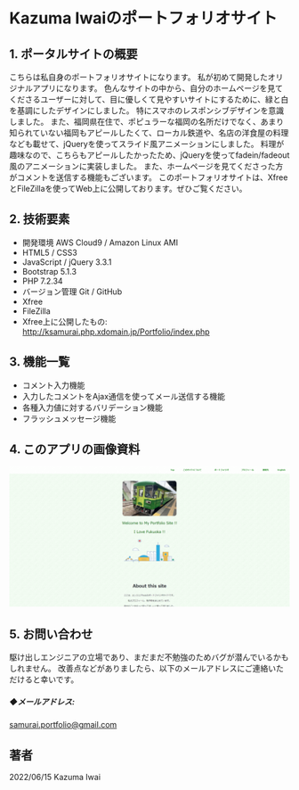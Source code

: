 # Kazuma Iwaiのポートフォリオサイト

## 1. ポータルサイトの概要
こちらは私自身のポートフォリオサイトになります。
私が初めて開発したオリジナルアプリになります。
色んなサイトの中から、自分のホームページを見てくださるユーザーに対して、目に優しくて見やすいサイトにするために、緑と白を基調にしたデザインにしました。
特にスマホのレスポンシブデザインを意識しました。
また、福岡県在住で、ポピュラーな福岡の名所だけでなく、あまり知られていない福岡もアピールしたくて、ローカル鉄道や、名店の洋食屋の料理なども載せて、jQueryを使ってスライド風アニメーションにしました。
料理が趣味なので、こちらもアピールしたかったため、jQueryを使ってfadein/fadeout風のアニメーションに実装しました。
また、ホームページを見てくださった方がコメントを送信する機能もございます。
このポートフォリオサイトは、XfreeとFileZillaを使ってWeb上に公開しております。ぜひご覧ください。



## 2. 技術要素

- 開発環境 AWS Cloud9 / Amazon Linux AMI
- HTML5 / CSS3
- JavaScript / jQuery 3.3.1
- Bootstrap 5.1.3
- PHP 7.2.34
- バージョン管理 Git / GitHub
- Xfree
- FileZilla
- Xfree上に公開したもの: http://ksamurai.php.xdomain.jp/Portfolio/index.php

## 3. 機能一覧
- コメント入力機能
- 入力したコメントをAjax通信を使ってメール送信する機能
- 各種入力値に対するバリデーション機能
- フラッシュメッセージ機能

## 4. このアプリの画像資料
![最初の画面](/images/sample.jpg)


## 5. お問い合わせ
駆け出しエンジニアの立場であり、まだまだ不勉強のためバグが潜んでいるかもしれません。
改善点などがありましたら、以下のメールアドレスにご連絡いただけると幸いです。

##### ◆メールアドレス:
samurai.portfolio@gmail.com

## 著者
2022/06/15 Kazuma Iwai